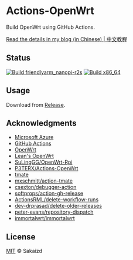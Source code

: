 # Actions-OpenWrt

Build OpenWrt using GitHub Actions.

[Read the details in my blog (in Chinese) | 中文教程](https://p3terx.com/archives/build-openwrt-with-github-actions.html)

## Status
[![Build friendlyarm_nanopi-r2s](https://github.com/Sakaizd/BuildOpenWrt/actions/workflows/friendlyarm_nanopi-r2s.yml/badge.svg)](https://github.com/Sakaizd/BuildOpenWrt/actions/workflows/friendlyarm_nanopi-r2s.yml)
[![Build x86_64](https://github.com/Sakaizd/BuildOpenWrt/actions/workflows/x86_64.yml/badge.svg)](https://github.com/Sakaizd/BuildOpenWrt/actions/workflows/x86_64.yml)

## Usage

Download from [Release](https://github.com/Sakaizd/Actions-LEDE/releases).


## Acknowledgments

- [Microsoft Azure](https://azure.microsoft.com)
- [GitHub Actions](https://github.com/features/actions)
- [OpenWrt](https://github.com/openwrt/openwrt)
- [Lean's OpenWrt](https://github.com/coolsnowwolf/lede)
- [SuLingGG/OpenWrt-Rpi](https://github.com/SuLingGG/OpenWrt-Rpi)   
- [P3TERX/Actions-OpenWrt](https://github.com/P3TERX/Actions-OpenWrt)
- [tmate](https://github.com/tmate-io/tmate)
- [mxschmitt/action-tmate](https://github.com/mxschmitt/action-tmate)
- [csexton/debugger-action](https://github.com/csexton/debugger-action)
- [softprops/action-gh-release](https://github.com/softprops/action-gh-release)
- [ActionsRML/delete-workflow-runs](https://github.com/ActionsRML/delete-workflow-runs)
- [dev-drprasad/delete-older-releases](https://github.com/dev-drprasad/delete-older-releases)
- [peter-evans/repository-dispatch](https://github.com/peter-evans/repository-dispatch)
- [immortalwrt/immortalwrt](https://github.com/immortalwrt/immortalwrt)
## License

[MIT](https://github.com/Sakaizd/Actions-LEDE/blob/main/LICENSE) © Sakaizd
